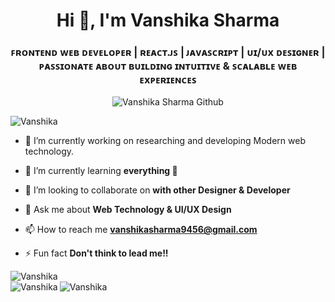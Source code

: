 <h1 align="center">Hi 👋, I'm Vanshika Sharma</h1>
<h3 align="center">ꜰʀᴏɴᴛᴇɴᴅ ᴡᴇʙ ᴅᴇᴠᴇʟᴏᴘᴇʀ | ʀᴇᴀᴄᴛ.ᴊꜱ | ᴊᴀᴠᴀꜱᴄʀɪᴘᴛ | ᴜɪ/ᴜx ᴅᴇꜱɪɢɴᴇʀ | ᴘᴀꜱꜱɪᴏɴᴀᴛᴇ ᴀʙᴏᴜᴛ ʙᴜɪʟᴅɪɴɢ ɪɴᴛᴜɪᴛɪᴠᴇ & ꜱᴄᴀʟᴀʙʟᴇ ᴡᴇʙ ᴇxᴘᴇʀɪᴇɴᴄᴇꜱ</h3>
<p align="center"> <img src="https://github.com/user-attachments/assets/c6917385-d8d1-4b91-9e92-00568f0b54e7" alt="Vanshika Sharma Github" /> </p>
<p align="left"> <img src="https://komarev.com/ghpvc/?username=vanshikhasharma&label=Profile%20views&color=0e75b6&style=flat" alt="Vanshika" /> </p>

- 🔭 I’m currently working on researching and developing Modern web technology.

- 🌱 I’m currently learning **everything 🤣**

- 👯 I’m looking to collaborate on **with other Designer & Developer**

- 💬 Ask me about **Web Technology & UI/UX Design**

- 📫 How to reach me **vanshikasharma9456@gmail.com**

- ⚡ Fun fact **Don't think to lead me!!**

<img src="https://github-readme-stats.vercel.app/api/top-langs?username=vanshikhasharma&show_icons=true&locale=en&layout=compact" alt="Vanshika" style="max-width: 100%; height: auto;" />

<div style="display: flex;">
  <img src="https://github-readme-stats.vercel.app/api?username=vanshikhasharma&show_icons=true&locale=en" alt="Vanshika" style="max-width: 100%; height: auto;" />
  <img align="right" src="https://github-readme-streak-stats.herokuapp.com/?user=vanshikhasharma&" alt="Vanshika" />
</div>

<!---
vanshikhasharma/vanshikhasharma is a ✨ special ✨ repository because its `README.md` (this file) appears on your GitHub profile.
You can click the Preview link to take a look at your changes.
--->

